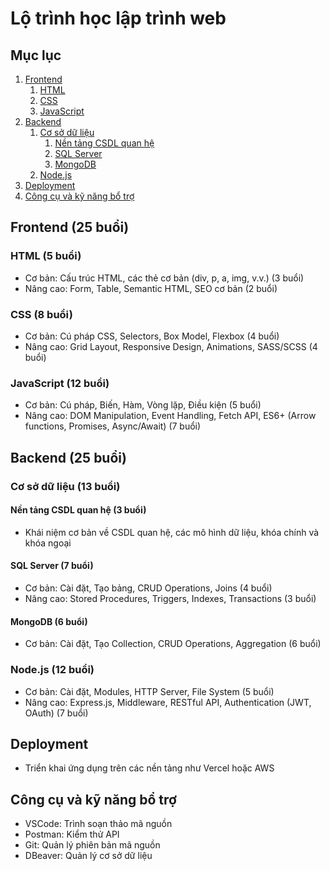 # Lộ trình học lập trình web

## Mục lục
1. [Frontend](#frontend)
   1. [HTML](#html)
   2. [CSS](#css)
   3. [JavaScript](#javascript)
2. [Backend](#backend)
   1. [Cơ sở dữ liệu](#cơ-sở-dữ-liệu)
      1. [Nền tảng CSDL quan hệ](#nền-tảng-csdl-quan-hệ)
      2. [SQL Server](#sql-server)
      3. [MongoDB](#mongodb)
   2. [Node.js](#nodejs)
3. [Deployment](#deployment)
4. [Công cụ và kỹ năng bổ trợ](#công-cụ-và-kỹ-năng-bổ-trợ)

## Frontend (25 buổi)
### HTML (5 buổi)
- Cơ bản: Cấu trúc HTML, các thẻ cơ bản (div, p, a, img, v.v.) (3 buổi)
- Nâng cao: Form, Table, Semantic HTML, SEO cơ bản (2 buổi)

### CSS (8 buổi)
- Cơ bản: Cú pháp CSS, Selectors, Box Model, Flexbox (4 buổi)
- Nâng cao: Grid Layout, Responsive Design, Animations, SASS/SCSS (4 buổi)

### JavaScript (12 buổi)
- Cơ bản: Cú pháp, Biến, Hàm, Vòng lặp, Điều kiện (5 buổi)
- Nâng cao: DOM Manipulation, Event Handling, Fetch API, ES6+ (Arrow functions, Promises, Async/Await) (7 buổi)

## Backend (25 buổi)
### Cơ sở dữ liệu (13 buổi)
#### Nền tảng CSDL quan hệ (3 buổi)
- Khái niệm cơ bản về CSDL quan hệ, các mô hình dữ liệu, khóa chính và khóa ngoại

#### SQL Server (7 buổi)
- Cơ bản: Cài đặt, Tạo bảng, CRUD Operations, Joins (4 buổi)
- Nâng cao: Stored Procedures, Triggers, Indexes, Transactions (3 buổi)

#### MongoDB (6 buổi)
- Cơ bản: Cài đặt, Tạo Collection, CRUD Operations, Aggregation (6 buổi)

### Node.js (12 buổi)
- Cơ bản: Cài đặt, Modules, HTTP Server, File System (5 buổi)
- Nâng cao: Express.js, Middleware, RESTful API, Authentication (JWT, OAuth) (7 buổi)

## Deployment
- Triển khai ứng dụng trên các nền tảng như Vercel hoặc AWS

## Công cụ và kỹ năng bổ trợ
- VSCode: Trình soạn thảo mã nguồn
- Postman: Kiểm thử API
- Git: Quản lý phiên bản mã nguồn
- DBeaver: Quản lý cơ sở dữ liệu
